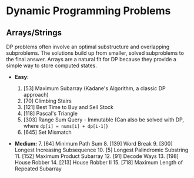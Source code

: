 # Dynamic Programming Problems

## Arrays/Strings

DP problems often involve an optimal substructure and overlapping subproblems. The solutions build up from smaller, solved subproblems to the final answer. Arrays are a natural fit for DP because they provide a simple way to store computed states.

* **Easy:**
    1.  [53] Maximum Subarray (Kadane's Algorithm, a classic DP approach)
    2.  [70] Climbing Stairs
    3.  [121] Best Time to Buy and Sell Stock
    4.  [118] Pascal's Triangle
    5.  [303] Range Sum Query - Immutable (Can also be solved with DP, where `dp[i] = nums[i] + dp[i-1]`)
    6.  [645] Set Mismatch

* **Medium:**
    7.  [64] Minimum Path Sum
    8.  [139] Word Break
    9.  [300] Longest Increasing Subsequence
    10. [5] Longest Palindromic Substring
    11. [152] Maximum Product Subarray
    12. [91] Decode Ways
    13. [198] House Robber
    14. [213] House Robber II
    15. [718] Maximum Length of Repeated Subarray